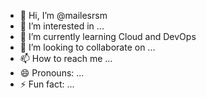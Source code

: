 - 👋 Hi, I’m @mailesrsm
- 👀 I’m interested in ...
- 🌱 I’m currently learning Cloud and DevOps
- 💞️ I’m looking to collaborate on ...
- 📫 How to reach me ...
- 😄 Pronouns: ...
- ⚡ Fun fact: ...


